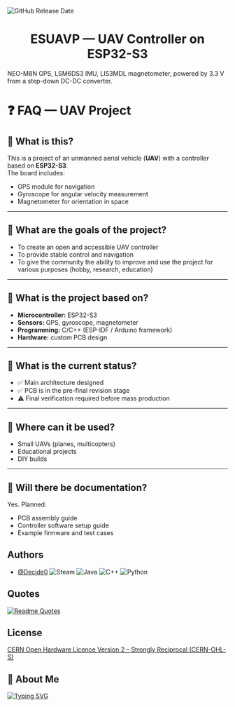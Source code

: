 ![GitHub Release Date](https://img.shields.io/github/release-date-pre/husei932/ESUAVP)
<h1 align="center">ESUAVP — UAV Controller on ESP32-S3</h1>

NEO-M8N GPS, LSM6DS3 IMU, LIS3MDL magnetometer, powered by 3.3 V from a step-down DC-DC converter.  

# ❓ FAQ — UAV Project  

## 🔹 What is this?  
This is a project of an unmanned aerial vehicle (**UAV**) with a controller based on **ESP32-S3**.  
The board includes:  
- GPS module for navigation  
- Gyroscope for angular velocity measurement  
- Magnetometer for orientation in space  

---

## 🔹 What are the goals of the project?  
- To create an open and accessible UAV controller  
- To provide stable control and navigation  
- To give the community the ability to improve and use the project for various purposes (hobby, research, education)  

---

## 🔹 What is the project based on?  
- **Microcontroller:** ESP32-S3  
- **Sensors:** GPS, gyroscope, magnetometer  
- **Programming:** C/C++ (ESP-IDF / Arduino framework)  
- **Hardware:** custom PCB design  

---

## 🔹 What is the current status?  
- ✅ Main architecture designed  
- ✅ PCB is in the pre-final revision stage  
- ⚠️ Final verification required before mass production  

---

## 🔹 Where can it be used?  
- Small UAVs (planes, multicopters)  
- Educational projects  
- DIY builds  

---

## 🔹 Will there be documentation?  
Yes. Planned:  
- PCB assembly guide  
- Controller software setup guide  
- Example firmware and test cases  


## Authors

- [@Decide0](https://github.com/Decide0)
![Steam](https://img.shields.io/badge/steam-%23000000.svg?style=for-the-badge&logo=steam&logoColor=white)
![Java](https://img.shields.io/badge/java-%23ED8B00.svg?style=for-the-badge&logo=openjdk&logoColor=white)
![C++](https://img.shields.io/badge/c++-%2300599C.svg?style=for-the-badge&logo=c%2B%2B&logoColor=white)
![Python](https://img.shields.io/badge/python-3670A0?style=for-the-badge&logo=python&logoColor=ffdd54)
## Quotes

[![Readme Quotes](https://quotes-github-readme.vercel.app/api?type=horizontal&theme=dark)](https://github.com/piyushsuthar/github-readme-quotes)



## License

[СERN Open Hardware Licence Version 2 – Strongly Reciprocal (CERN-OHL-S)](https://gitlab.com/ohwr/project/cernohl/-/wikis/uploads/b236492596cfc91c12def7d50bbf7da0/cern_ohl_s_v2.pdf)


## 🚀 About Me

[![Typing SVG](https://readme-typing-svg.herokuapp.com?color=%2336BCF7&lines=EMBEDDED+SYSTEM+ENGINEER)](https://git.io/typing-svg)


